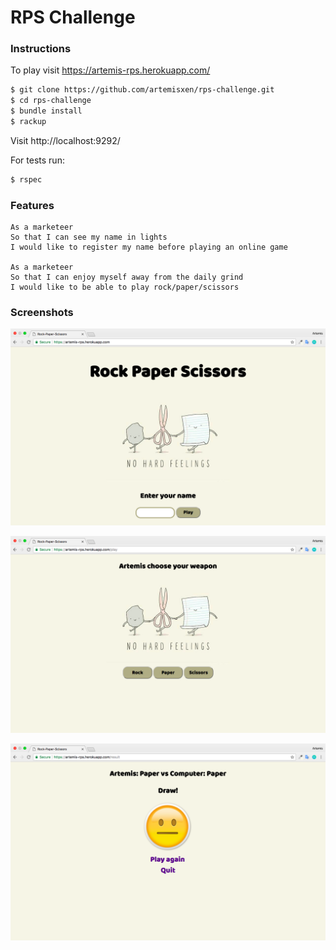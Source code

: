 # RPS Challenge

### Instructions
To play visit https://artemis-rps.herokuapp.com/

```sh
$ git clone https://github.com/artemisxen/rps-challenge.git
$ cd rps-challenge
$ bundle install
$ rackup
```
Visit http://localhost:9292/

For tests run:
```sh
$ rspec
```


### Features

```
As a marketeer
So that I can see my name in lights
I would like to register my name before playing an online game

As a marketeer
So that I can enjoy myself away from the daily grind
I would like to be able to play rock/paper/scissors
```

### Screenshots
![Homepage](/img/index.png)

![Choose weapon](/img/weapons.png)

![Result](/img/result.png)
